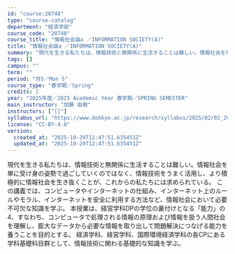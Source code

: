 ```yaml
---
id: "course:20748"
type: "course-catalog"
department: "経済学部"
course_code: "20748"
course_title: "情報社会論a ／INFORMATION SOCIETY(A)"
title: "情報社会論a ／INFORMATION SOCIETY(A)"
summary: "現代を生きる私たちは、情報技術と無関係に生活することは難しい。情報社会を単に受け身の姿勢で過ごしていくのではなく、情報技術をうまく活用し、より積極的に情報社会を生き抜くことが、これからの私たちには求められている。 この講義では、コンピュータ…"
tags: []
campus: ""
term: ""
period: "月5／Mon 5"
course_type: "春学期／Spring"
credits: 2
year: "2025年度／2025 Academic Year 春学期／SPRING SEMESTER"
main_instructor: "加藤 由樹"
instructors: ["[]"]
syllabus_url: "https://www.dokkyo.ac.jp/research/syllabus/2025/02/02_20748_ja_JP.html"
license: "CC-BY-4.0"
version:
  created_at: "2025-10-29T12:47:51.635451Z"
  updated_at: "2025-10-29T12:47:51.635451Z"
---
```

現代を生きる私たちは、情報技術と無関係に生活することは難しい。情報社会を単に受け身の姿勢で過ごしていくのではなく、情報技術をうまく活用し、より積極的に情報社会を生き抜くことが、これからの私たちには求められている。 この講義では、コンピュータやインターネットの仕組み、インターネット上のルールやモラル、インターネットを安全に利用する方法など、情報社会において必要不可欠な知識を学ぶ。 本授業は、経営学科DPの学位の裏付けとなる「能力」の4、すなわち、コンピュータで処理される情報の原理および情報を扱う人間社会を理解し、膨大なデータから必要な情報を取り出して問題解決につなげる能力を養うことを目的とする。 経済学科、経営学科、国際環境経済学科の各CPにある学科基礎科目群として、情報技術に関わる基礎的な知識を学ぶ。
